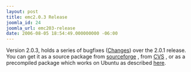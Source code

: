 ```yaml
---
layout: post
title: emc2.0.3 Release
joomla_id: 24
joomla_url: emc203-release
date: 2006-08-05 18:54:49.000000000 -06:00
---
```

Version 2.0.3, holds a series of bugfixes (<a href="https://sourceforge.net/project/shownotes.php?release_id=437406&amp;group_id=6744">Changes</a>) over the 2.0.1 release. <br />You can get it as a source package from <a target="_blank" href="http://prdownloads.sourceforge.net/emc/emc2.0.3.tar.gz?download">sourceforge</a> , from <a target="_blank" href="http://wiki.linuxcnc.org/cgi-bin/emcinfo.pl?Installing_EMC2">CVS</a> , or as a precompiled package which works on Ubuntu as described <a href="index.php?option=com_content&amp;task=view&amp;id=2&amp;Itemid=4&amp;lang=en">here</a>.<br />

